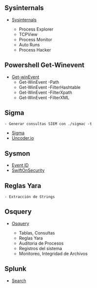 ## Sysinternals
* [Sysinternals](https://docs.microsoft.com/en-us/sysinternals/)
	- Process Explorer
	- TCPView
	- Process Monitor
	- Auto Runs

	* Process Hacker

## Powershell Get-Winevent

* [Get-winEvent](https://docs.microsoft.com/en-us/powershell/module/microsoft.powershell.diagnostics/get-winevent?view=powershell-7.2)
	- Get-WinEvent -Path
	- Get-WinEvent -FilterHashtable
	- Get-WinEvent -FilterXpath
	- Get-WinEvent -FilterXML

## Sigma 
	- Generar consultas SIEM con ./sigmac -t
* [Sigma](https://github.com/SigmaHQ/sigma)
* [Uncoder.io](https://uncoder.io/)

## Sysmon

* [Event ID](https://docs.microsoft.com/en-us/sysinternals/downloads/sysmon)
* [SwiftOnSecurity](https://github.com/SwiftOnSecurity/sysmon-config)

## Reglas Yara

	- Extracción de Strings

## Osquery

* [Osquery](https://osquery.readthedocs.io/en/stable/)

	- Tablas, Consultas
	- Reglas Yara
	- Auditoria de Procesos
	- Registros del sistema
	- Monitoreo, Integridad de Archivos

## Splunk
* [Search](https://docs.splunk.com/Documentation/SCS/current/SearchReference/SearchCommandExamples)
	


